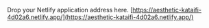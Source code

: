 Drop your Netlify application address here.
[https://aesthetic-kataifi-4d02a6.netlify.app/](https://aesthetic-kataifi-4d02a6.netlify.app/)